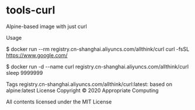 # tools-curl
Alpine-based image with just curl

Usage

$ docker run --rm registry.cn-shanghai.aliyuncs.com/allthink/curl curl -fsSL https://www.google.com/

$ docker run -d --name curl registry.cn-shanghai.aliyuncs.com/allthink/curl sleep 9999999

Tags
registry.cn-shanghai.aliyuncs.com/allthink/curl:latest: based on alpine:latest
License
Copyright © 2020 Appropriate Computing

All contents licensed under the MIT License
